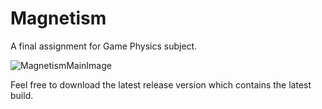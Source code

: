 # Magnetism
A final assignment for Game Physics subject.

![MagnetismMainImage](https://user-images.githubusercontent.com/80617931/232328149-7e6a5d70-9fa6-48db-a19c-ddc909ba4412.png)

Feel free to download the latest release version which contains the latest build.
